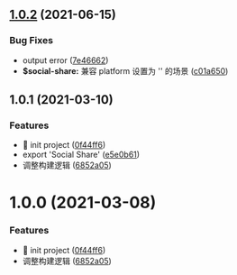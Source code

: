 ## [1.0.2](https://github.com/ali-ieu/ieu-js-sdk/compare/v1.0.1...v1.0.2) (2021-06-15)


### Bug Fixes

* output error ([7e46662](https://github.com/ali-ieu/ieu-js-sdk/commit/7e46662a4762158238416e07bf20527f97081ea6))
* **$social-share:** 兼容 platform 设置为 '' 的场景 ([c01a650](https://github.com/ali-ieu/ieu-js-sdk/commit/c01a65079624d8b59ae9f51e9bcd321b64ac6118))



## 1.0.1 (2021-03-10)


### Features

* :tada: init project ([0f44ff6](https://github.com/ali-ieu/ieu-js-sdk/commit/0f44ff6d81b421c927b17df2d7b4f0fe04f18aa8))
* export 'Social Share' ([e5e0b61](https://github.com/ali-ieu/ieu-js-sdk/commit/e5e0b61fcd1c2e33c83587aa96e80e68cbaa2681))
* 调整构建逻辑 ([6852a05](https://github.com/ali-ieu/ieu-js-sdk/commit/6852a0521dc3c1c092b6ab61df23069a0db5972f))



# 1.0.0 (2021-03-08)


### Features

* :tada: init project ([0f44ff6](https://github.com/ali-ieu/ieu-js-sdk/commit/0f44ff6d81b421c927b17df2d7b4f0fe04f18aa8))
* 调整构建逻辑 ([6852a05](https://github.com/ali-ieu/ieu-js-sdk/commit/6852a0521dc3c1c092b6ab61df23069a0db5972f))



